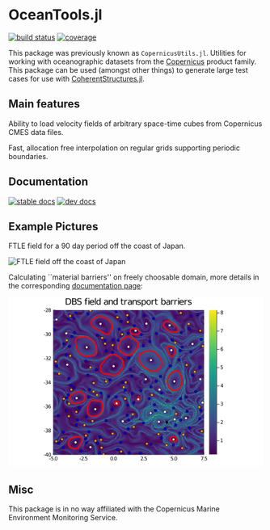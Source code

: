 # OceanTools.jl

[![build status][build-img]][build-url] [![coverage][codecov-img]][codecov-url]

This package was previously known as `CopernicusUtils.jl`.
Utilities for working with oceanographic datasets from the [Copernicus](http://marine.copernicus.eu/)
product family. This package can be used (amongst other things) to generate large test
cases for use with [CoherentStructures.jl](https://github.com/CoherentStructures/CoherentStructures.jl).

## Main features

Ability to load velocity fields of arbitrary space-time cubes from Copernicus CMES data files.

Fast, allocation free interpolation on regular grids supporting periodic boundaries.

## Documentation

[![stable docs][docs-stable-img]][docs-stable-url] [![dev docs][docs-dev-img]][docs-dev-url]

## Example Pictures

FTLE field for a 90 day period off the coast of Japan.

![FTLE field off the coast of Japan](https://raw.githubusercontent.com/CoherentStructures/OceanTools.jl/master/examples/ftle_plot.jpg)

Calculating ``material barriers'' on freely choosable domain, more details in the
corresponding [documentation page](https://coherentstructures.github.io/OceanTools.jl/dev/example/):

![material barriers](https://github.com/natschil/misc/raw/master/images/oceantools3.png)

## Misc

This package is in no way affiliated with the Copernicus Marine Environment Monitoring Service.

[build-img]: https://github.com/CoherentStructures/OceanTools.jl/workflows/CI/badge.svg?branch=master
[build-url]: https://github.com/CoherentStructures/OceanTools.jl/actions?query=workflow%3ACI+branch%3Amaster

[codecov-img]: http://codecov.io/github/CoherentStructures/OceanTools.jl/coverage.svg?branch=master
[codecov-url]: http://codecov.io/github/CoherentStructures/OceanTools.jl?branch=master

[docs-dev-img]: https://img.shields.io/badge/docs-dev-blue.svg
[docs-dev-url]: http://coherentstructures.github.io/OceanTools.jl/dev

[docs-stable-img]: https://img.shields.io/badge/docs-stable-blue.svg
[docs-stable-url]: http://coherentstructures.github.io/OceanTools.jl/stable
